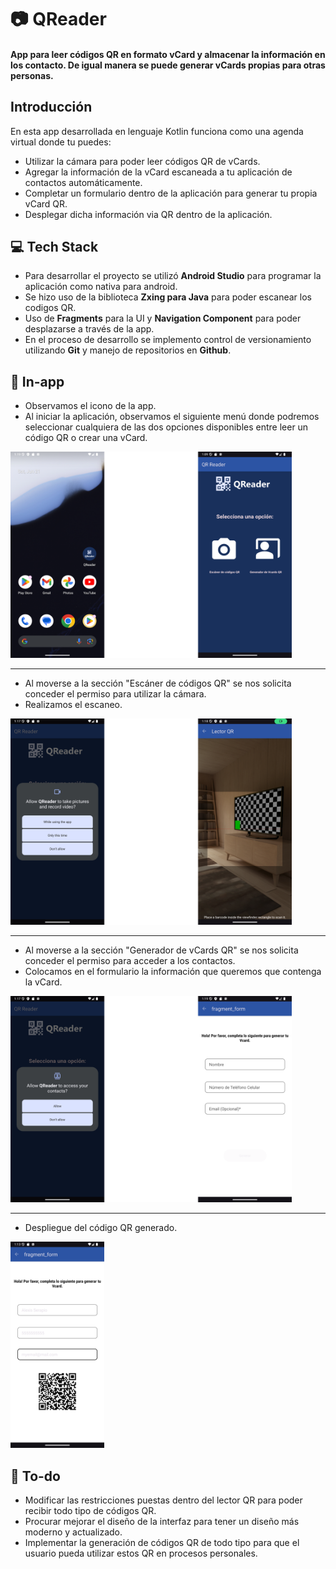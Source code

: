 # 📷 QReader

#### App para leer códigos QR en formato vCard y almacenar la información en los contacto. De igual manera se puede generar vCards propias para otras personas.
## Introducción
En esta app desarrollada en lenguaje Kotlin funciona como una agenda virtual donde tu puedes: 
- Utilizar la cámara para poder leer códigos QR de vCards.
- Agregar la información de la vCard escaneada a tu aplicación de contactos automáticamente.
- Completar un formulario dentro de la aplicación para generar tu propia vCard QR.
- Desplegar dicha información via QR dentro de la aplicación.

## 💻 Tech Stack
- Para desarrollar el proyecto se utilizó **Android Studio** para programar la aplicación como nativa para android. 
- Se hizo uso de la biblioteca **Zxing  para Java** para poder escanear los codigos QR.
- Uso de **Fragments** para la UI y **Navigation Component** para poder desplazarse a través de la app.
- En el proceso de desarrollo se implemento control de versionamiento utilizando **Git** y manejo de repositorios en **Github**.

## 📲 In-app
- Observamos el icono de la app.
- Al iniciar la aplicación, observamos el siguiente menú donde podremos seleccionar cualquiera de las dos opciones disponibles entre leer un código QR o crear una vCard.
<img src="https://github.com/alexisserapio/AppQR/blob/master/images/1.png" alt="Captura de Pantalla sobre la app en el móvil y su interfaz principal" width="450" height="330">

---
- Al moverse a la sección "Escáner de códigos QR" se nos solicita conceder el permiso para utilizar la cámara.
- Realizamos el escaneo.
<img src="https://github.com/alexisserapio/AppQR/blob/master/images/2.png" alt="Captura de Pantalla sobre el apartado de escaneo QR" width="450" height="330">

---
- Al moverse a la sección "Generador de vCards QR" se nos solicita conceder el permiso para acceder a los contactos.
- Colocamos en el formulario la información que queremos que contenga la vCard.
<img src="https://github.com/alexisserapio/AppQR/blob/master/images/3.png" alt="Captura de Pantalla sobre el apartado de generar QR" width="450" height="330">

---
- Despliegue del código QR generado.
<img src="https://github.com/alexisserapio/AppQR/blob/master/images/4.png" alt="Captura de Pantalla sobre el QR generado" width="150" height="330">

## 📣 To-do
- Modificar las restricciones puestas dentro del lector QR para poder recibir todo tipo de códigos QR.
- Procurar mejorar el diseño de la interfaz para tener un diseño más moderno y actualizado.
- Implementar la generación de códigos QR de todo tipo para que el usuario pueda utilizar estos QR en procesos personales.

